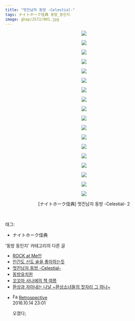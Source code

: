 ```yaml
---
title: "멋진남자 동방 -Celestial-"
tags: ナイトホーク佳典 동방_동인지
image: ghap/2572/001.jpg
---
```

<div class="article">
<p style="text-align: center; clear: none; float: none;"><img src="{{ site.nasurl }}/ghap/2572/001.jpg"/></p>
<p style="text-align: center; clear: none; float: none;"><img src="{{ site.nasurl }}/ghap/2572/002.jpg"/></p>
<p style="text-align: center; clear: none; float: none;"><img src="{{ site.nasurl }}/ghap/2572/003.jpg"/></p>
<p style="text-align: center; clear: none; float: none;"><img src="{{ site.nasurl }}/ghap/2572/004.jpg"/></p>
<p style="text-align: center; clear: none; float: none;"><img src="{{ site.nasurl }}/ghap/2572/005.jpg"/></p>
<p style="text-align: center; clear: none; float: none;"><img src="{{ site.nasurl }}/ghap/2572/006.jpg"/></p>
<p style="text-align: center; clear: none; float: none;"><img src="{{ site.nasurl }}/ghap/2572/007.jpg"/></p>
<p style="text-align: center; clear: none; float: none;"><img src="{{ site.nasurl }}/ghap/2572/008.jpg"/></p>
<p style="text-align: center; clear: none; float: none;"><img src="{{ site.nasurl }}/ghap/2572/009.jpg"/></p>
<p style="text-align: center; clear: none; float: none;"><img src="{{ site.nasurl }}/ghap/2572/010.jpg"/></p>
<p style="text-align: center; clear: none; float: none;"><img src="{{ site.nasurl }}/ghap/2572/011.jpg"/></p>
<p style="text-align: center; clear: none; float: none;"><img src="{{ site.nasurl }}/ghap/2572/012.jpg"/></p>
<p style="text-align: center; clear: none; float: none;"><img src="{{ site.nasurl }}/ghap/2572/013.jpg"/></p>
<p style="text-align: center; clear: none; float: none;"><img src="{{ site.nasurl }}/ghap/2572/014.jpg"/></p>
<p style="text-align: center; clear: none; float: none;"><img src="{{ site.nasurl }}/ghap/2572/015.jpg"/></p>
<p style="text-align: center; clear: none; float: none;"><img src="{{ site.nasurl }}/ghap/2572/016.jpg"/></p>
<p style="text-align: center; clear: none; float: none;"><img src="{{ site.nasurl }}/ghap/2572/017.jpg"/></p>
<p style="text-align: center; clear: none; float: none;"><img src="{{ site.nasurl }}/ghap/2572/018.jpg"/></p>
<p style="text-align: center; clear: none; float: none;">[ナイトホーク佳典] 멋진남자 동방 -Celestial- 2</p>
<p><br/></p>
</div><div class="tagTrail">
<p>태그: </p>
<ul>
<li>ナイトホーク佳典</li>
</ul>
</div><div class="another">
<p>'동방 동인지' 카테고리의 다른 글</p>
<ul>
<li><a href="/2016-10-14-ghap_2574">ROCK at Me!!!</a></li>
<li><a href="/2016-10-13-ghap_2573">인간도 신도 술을 좋아하는듯</a></li>
<li><a href="/2016-10-13-ghap_2572">멋진남자 동방 -Celestial-</a></li>
<li><a href="/2016-10-13-ghap_2571">동방유치원</a></li>
<li><a href="/2016-10-13-ghap_2570">꼬꼬마 사나에의 책 여름</a></li>
<li><a href="/2016-10-13-ghap_2569">환상과 자아내는 나날 ~환상소녀들의 찻자리 그 하나~</a></li>
</ul>
</div><div class="cb_module cb_fluid">
<div class="cb_wrt cb_profile">
<div class="comment">
<ul>
<li class="cb_thumb_off" id="comment14828470">
<div class="cb_comment_area">
<div class="cb_info_area">
<div class="cb_section">
<span class="cb_nick_name"><img alt="Favicon of http://retropective53.tistory.com" height="16" onerror="this.onerror=null;this.parentNode.removeChild(this)" src="http://retropective53.tistory.com/favicon.ico" width="16"/> <a href="http://retropective53.tistory.com" onclick="return openLinkInNewWindow(this)">Retrospective</a></span>
</div>
<div class="cb_section">
<span class="cb_date">2016.10.14 23:01 </span>
</div>
</div>
<div class="cb_dsc_comment">
<p class="cb_dsc">
											오졌다;
										</p>
</div>
</div></li>
</ul>
</div>
</div><!-- commentList close -->
</div>